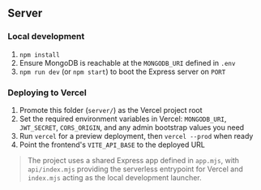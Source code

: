 ## Server

### Local development

1. `npm install`
2. Ensure MongoDB is reachable at the `MONGODB_URI` defined in `.env`
3. `npm run dev` (or `npm start`) to boot the Express server on `PORT`

### Deploying to Vercel

1. Promote this folder (`server/`) as the Vercel project root
2. Set the required environment variables in Vercel: `MONGODB_URI`, `JWT_SECRET`, `CORS_ORIGIN`, and any admin bootstrap values you need
3. Run `vercel` for a preview deployment, then `vercel --prod` when ready
4. Point the frontend's `VITE_API_BASE` to the deployed URL

> The project uses a shared Express app defined in `app.mjs`, with `api/index.mjs` providing the serverless entrypoint for Vercel and `index.mjs` acting as the local development launcher.
